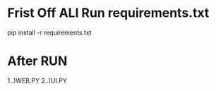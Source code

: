 # Frist Off ALl Run requirements.txt
pip install -r requirements.txt

# After RUN
1..)WEB.PY
2..)UI.PY

